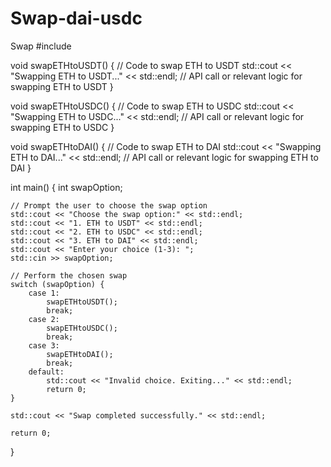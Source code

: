# Swap-dai-usdc
Swap
#include <iostream>

void swapETHtoUSDT() {
    // Code to swap ETH to USDT
    std::cout << "Swapping ETH to USDT..." << std::endl;
    // API call or relevant logic for swapping ETH to USDT
}

void swapETHtoUSDC() {
    // Code to swap ETH to USDC
    std::cout << "Swapping ETH to USDC..." << std::endl;
    // API call or relevant logic for swapping ETH to USDC
}

void swapETHtoDAI() {
    // Code to swap ETH to DAI
    std::cout << "Swapping ETH to DAI..." << std::endl;
    // API call or relevant logic for swapping ETH to DAI
}

int main() {
    int swapOption;

    // Prompt the user to choose the swap option
    std::cout << "Choose the swap option:" << std::endl;
    std::cout << "1. ETH to USDT" << std::endl;
    std::cout << "2. ETH to USDC" << std::endl;
    std::cout << "3. ETH to DAI" << std::endl;
    std::cout << "Enter your choice (1-3): ";
    std::cin >> swapOption;

    // Perform the chosen swap
    switch (swapOption) {
        case 1:
            swapETHtoUSDT();
            break;
        case 2:
            swapETHtoUSDC();
            break;
        case 3:
            swapETHtoDAI();
            break;
        default:
            std::cout << "Invalid choice. Exiting..." << std::endl;
            return 0;
    }

    std::cout << "Swap completed successfully." << std::endl;

    return 0;
}

